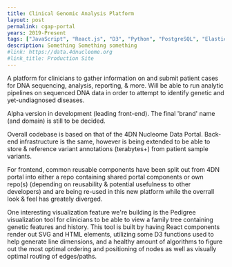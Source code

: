 ```yaml
---
title: Clinical Genomic Analysis Platform
layout: post
permalink: cgap-portal
years: 2019-Present
tags: ["JavaScript", "React.js", "D3", "Python", "PostgreSQL", "ElasticSearch", "Pyramid", "AWS", "SCSS"]
description: Something Something something
#link: https://data.4dnucleome.org
#link_title: Production Site
---
```



A platform for clinicians to gather information on and submit patient cases for DNA sequencing, analysis, reporting, & more. Will be able to run analytic pipelines on sequenced DNA data in order to attempt to identify genetic and yet-undiagnosed diseases.

Alpha version in development (leading front-end). The final 'brand' name (and domain) is still to be decided.

Overall codebase is based on that of the 4DN Nucleome Data Portal. Back-end infrastructure is the same, however is being extended to be able to store & reference variant annotations (terabytes+) from patient sample variants.

For frontend, common reusable components have been split out from 4DN portal into either a repo containing shared portal components or own repo(s) (depending on reusability & potential usefulness to other developers) and are being re-used in this new platform while the overrall look & feel has greately diverged.

One interesting visualization feature we're building is the Pedigree visualization tool for clinicians to be able to view a  family tree containing genetic features and history. This tool is built by having React components render out SVG and HTML elements, utilizing some D3 functions used to help generate line dimensions, and a healthy amount of algorithms to figure out the most optimal ordering and positioning of nodes as well as visually optimal routing of edges/paths.
